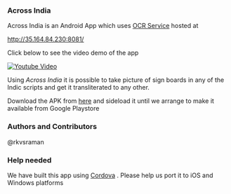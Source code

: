 ### Across India


Across India is an Android App which uses [OCR Service](https://indic-ocr.github.io/ocrservice/) hosted at 

<http://35.164.84.230:8081/>

Click below to see the video demo of the app

[![Youtube Video](https://img.youtube.com/vi/v0WVCOieW6o/0.jpg)](https://youtu.be/v0WVCOieW6o)

Using *Across India* it is possible to take picture of sign boards in any of the Indic scripts and get it transliterated to any other. 

Download the APK from [here](https://github.com/indic-ocr/acrossindia/blob/master/apk/android-debug.apk?raw=true) and sideload it until we arrange to make it available from Google Playstore

### Authors and Contributors
@rkvsraman

### Help needed
We have built this app using [Cordova](https://cordova.apache.org/) . Please help us port it to iOS and Windows platforms
